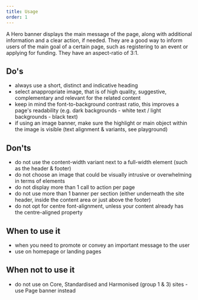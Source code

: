 ```yaml
---
title: Usage
order: 1
---
```

A Hero banner displays the main message of the page, along with additional information and a clear action, if needed. They are a good way to inform users of the main goal of a certain page, such as registering to an event or applying for funding. They have an aspect-ratio of 3:1.

## Do's

- always use a short, distinct and indicative heading
- select anappropriate image, that is of high quality, suggestive, complementary and relevant for the related content
- keep in mind the font-to-background contrast ratio, this improves a page's readability (e.g. dark backgrounds - white text / light backgrounds - black text)
- if using an image banner, make sure the highlight or main object within the image is visible (text alignment & variants, see <Link to="/playground/eu/?path=/story/components-banners-hero-banner--image-box">playground</Link>)

## Don'ts

- do not use the content-width variant next to a full-width element (such as the header & footer)
- do not choose an image that could be visually intrusive or overwhelming in terms of elements
- do not display more than 1 call to action per page
- do not use more than 1 banner per section (either underneath the site header, inside the content area or just above the footer)
- do not opt for centre font-alignment, unless your content already has the centre-aligned property

## When to use it

- when you need to promote or convey an important message to the user
- use on homepage or landing pages

## When not to use it

- do not use on Core, Standardised and Harmonised (group 1 & 3) sites - use <Link to="/ec/components/banners/page-banner/usage/">Page banner instead</Link>

